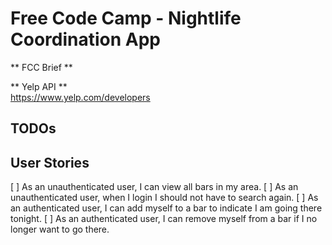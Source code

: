 # Free Code Camp - Nightlife Coordination App

** FCC Brief **

** Yelp API **  
https://www.yelp.com/developers

## TODOs

## User Stories
[ ] As an unauthenticated user, I can view all bars in my area.
[ ] As an unauthenticated user, when I login I should not have to search again.
[ ] As an authenticated user, I can add myself to a bar to indicate I am going there tonight.
[ ] As an authenticated user, I can remove myself from a bar if I no longer want to go there.
